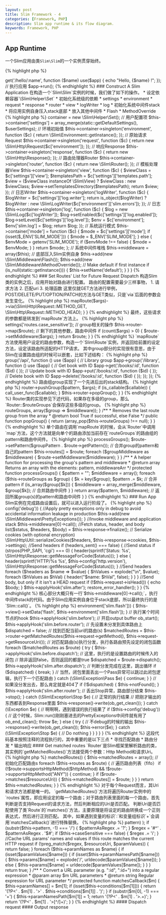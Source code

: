 ```yaml
---
layout: post
title: Slim Framework - 4
categories: [Framework, PHP]
description: Slim app runtime & its flow diagram.
keywords: Framework, PHP
---
```

## App Runtime

一个Slim应用由类`Slim\Slim`的一个实例贯穿始终。

{% highlight php %}
<?php
require "vendor/autoload.php";

// 构造Slim运行实例
$app = new \Slim\Slim();

// 设置路由
$app->get('/hello/:name', function ($name) use($app) {
    echo "Hello, {$name} !";
});

// 执行应用
$app->run();
{% endhighlight %}

### Construct A Slim Application

在构造一个`Slim\Slim`实例的时候，我们做了如下的操作。

* 设定依赖容器`\Slim\Helper\Set`
* 初始化系统级的依赖
    * settings
    * environment
    * request
    * response
    * router
    * view
    * logWriter
    * log
* 初始化系统中间件stack
    * 将应用实例自身压入stack底部
    * 放入其他中间件
        * Flash
        * MethodOverride

{% highlight php %}
<?php
namespace Slim;

class Slim
{
    /**
     * Constructor
     * @param  array $userSettings Associative array of application settings
     */
    public function __construct(array $userSettings = array())
    {
        // 构造依赖容器
        $this->container = new \Slim\Helper\Set();
        
        // 用户配置项
        $this->container['settings'] = array_merge(static::getDefaultSettings(), $userSettings);

        // 环境初始值
        $this->container->singleton('environment', function ($c) {
            return \Slim\Environment::getInstance();
        });

        // 原始请求Request
        $this->container->singleton('request', function ($c) {
            return new \Slim\Http\Request($c['environment']);
        });

        // 响应Response
        $this->container->singleton('response', function ($c) {
            return new \Slim\Http\Response();
        });

        // 路由处理器Router
        $this->container->singleton('router', function ($c) {
            return new \Slim\Router();
        });

        // 模板处理器View
        $this->container->singleton('view', function ($c) {
            $viewClass = $c['settings']['view'];
            $templatesPath = $c['settings']['templates.path'];

            $view = ($viewClass instanceOf \Slim\View) ? $viewClass : new $viewClass;
            $view->setTemplatesDirectory($templatesPath);
            return $view;
        });

        // 日志Writer
        $this->container->singleton('logWriter', function ($c) {
            $logWriter = $c['settings']['log.writer'];

            return is_object($logWriter) ? $logWriter : new \Slim\LogWriter($c['environment']['slim.errors']);
        });

        // 日志
        $this->container->singleton('log', function ($c) {
            $log = new \Slim\Log($c['logWriter']);
            $log->setEnabled($c['settings']['log.enabled']);
            $log->setLevel($c['settings']['log.level']);
            $env = $c['environment'];
            $env['slim.log'] = $log;

            return $log;
        });

        // 系统运行模式
        $this->container['mode'] = function ($c) {
            $mode = $c['settings']['mode'];

            if (isset($_ENV['SLIM_MODE'])) {
                $mode = $_ENV['SLIM_MODE'];
            } else {
                $envMode = getenv('SLIM_MODE');
                if ($envMode !== false) {
                    $mode = $envMode;
                }
            }

            return $mode;
        };

        // 系统中间件堆栈
        $this->middleware = array($this); // 底部压入Slim实例自身
        $this->add(new \Slim\Middleware\Flash());
        $this->add(new \Slim\Middleware\MethodOverride());

        // Make default if first instance
        if (is_null(static::getInstance())) {
            $this->setName('default');
        }
    }
}
{% endhighlight %}

### Set Routes' List for Future Request Dispatch

构造Slim类的实例之后，应用开始对路由进行配置。

路由的配置需要最少三样事物，

1. 请求方法
2. 匹配uri
3. 处理函数

这里仅就GET方法进行举例，POST/DELETE/PUT/OPTION/PATCH的方法与GET类似，只是`via`后面的参数会发生变化。

{% highlight php %}
<?php
namespace Slim;

class Slim {

    /**
     * Add GET route
     * @see    mapRoute()
     * @return \Slim\Route
     */
    public function get()
    {
        $args = func_get_args();

        return $this->mapRoute($args)->via(\Slim\Http\Request::METHOD_GET, \Slim\Http\Request::METHOD_HEAD);
    }
}
{% endhighlight %}

最终，这些请求的参数都是转发到`mapRoute`方法上。

{% highlight php %}
<?php
namespace Slim;

class Slim {

    protected function mapRoute($args)
    {
        // 第一个参数，uri
        $pattern = array_shift($args);
        // 最后一个参数，路由的执行函数
        $callable = array_pop($args);
        // 构造路由类实例
        $route = new \Slim\Route($pattern, $callable, $this->settings['routes.case_sensitive']);
        // group相关的操作
        $this->router->map($route);
        // 剩下的其他参数，路由中间件
        if (count($args) > 0) {
            $route->setMiddleware($args);
        }

        return $route;
    }
}
{% endhighlight %}

`mapRoute`方法使用用户设定的路由参数，构造一个`Slim\Route`实例，并返回给前置的设定方法，设定该路由所适配的HTTP请求。

其中group部分的实现很有意思，由于Slim在设置路由组的时候可以嵌套，比如下述结构：

{% highlight php %}
<?php
$app = new \Slim\Slim();

// API group
$app->group('/api', function () use ($app) {

    // Library group
    $app->group('/library', function () use ($app) {

        // Get book with ID
        $app->get('/books/:id', function ($id) {

        });

        // Update book with ID
        $app->put('/books/:id', function ($id) {

        });

        // Delete book with ID
        $app->delete('/books/:id', function ($id) {

        });

    });

});
{% endhighlight %}

路由组group实现了一个先进后出的stack结构。

{% highlight php %}
<?php
namespace Slim;

class Slim {

    /**
     * Route Groups
     *
     * This method accepts a route pattern and a callback all Route
     * declarations in the callback will be prepended by the group(s)
     * that it is in
     *
     * Accepts the same parameters as a standard route so:
     * (pattern, middleware1, middleware2, ..., $callback)
     */
    public function group()
    {
        $args = func_get_args();
        $pattern = array_shift($args);
        $callable = array_pop($args);
        // 将group的pattern和路由中间件存到router的group组中
        $this->router->pushGroup($pattern, $args);
        if (is_callable($callable)) {
            call_user_func($callable);
        }
        $this->router->popGroup();
    }
}
{% endhighlight %}

Router类的实现参见下述代码，如果存在多级的group，那么`Router::$routeGroups`会保存这些多级的group。

{% highlight php %}
<?php
namespace Slim;

class Router {

    /**
     * @var array Array containing all route groups
     */
    protected $routeGroups;

    /**
     * Add a route group to the array
     * @param  string     $group      The group pattern (ie. "/books/:id")
     * @param  array|null $middleware Optional parameter array of middleware
     * @return int        The index of the new group
     */
    public function pushGroup($group, $middleware = array())
    {
        return array_push($this->routeGroups, array($group => $middleware));
    }

    /**
     * Removes the last route group from the array
     * @return bool    True if successful, else False
     */
    public function popGroup()
    {
        return (array_pop($this->routeGroups) !== null);
    }
}
{% endhighlight %}

单个路由在调用`mapRoute`的时候，会从`Router`中调用`map`方法，这个方法就是向单个的路由添加当前存在`routeGroups`的路由组的pattern和路由中间件。

{% highlight php %}
<?php
namespace Slim;

class Router {

    /**
     * Add a route object to the router
     * @param  \Slim\Route     $route      The Slim Route
     */
    public function map(\Slim\Route $route)
    {
        list($groupPattern, $groupMiddleware) = $this->processGroups();

        $route->setPattern($groupPattern . $route->getPattern()); // 合并group的pattern和自己的pattern
        $this->routes[] = $route;


        foreach ($groupMiddleware as $middleware) {
            $route->setMiddleware($middleware);
        }
    }

    /**
     * A helper function for processing the group's pattern and middleware
     * @return array Returns an array with the elements: pattern, middlewareArr
     */
    protected function processGroups()
    {
        $pattern = "";
        $middleware = array();
        foreach ($this->routeGroups as $group) {
            $k = key($group);
            $pattern .= $k; // 合并pattern
            if (is_array($group[$k])) {
                $middleware = array_merge($middleware, $group[$k]); // 合并路由中间件
            }
        }
        return array($pattern, $middleware); // 返回所属group(s)的pattern和路由中间件
    }
}
{% endhighlight %}

### Run App

Slim实例在完成路由设置后，就可以进入运行阶段了。

{% highlight php %}
<?php
namespace Slim;

class Slim {

    /**
     * Run
     *
     * This method invokes the middleware stack, including the core Slim application;
     * the result is an array of HTTP status, header, and body. These three items
     * are returned to the HTTP client.
     */
    public function run()
    {
        set_error_handler(array('\Slim\Slim', 'handleErrors'));

        //Apply final outer middleware layers
        if ($this->config('debug')) {
            //Apply pretty exceptions only in debug to avoid accidental information leakage in production
            $this->add(new \Slim\Middleware\PrettyExceptions());
        }

        //Invoke middleware and application stack
        $this->middleware[0]->call();

        //Fetch status, header, and body
        list($status, $headers, $body) = $this->response->finalize();

        // Serialize cookies (with optional encryption)
        \Slim\Http\Util::serializeCookies($headers, $this->response->cookies, $this->settings);

        //Send headers
        if (headers_sent() === false) {
            //Send status
            if (strpos(PHP_SAPI, 'cgi') === 0) {
                header(sprintf('Status: %s', \Slim\Http\Response::getMessageForCode($status)));
            } else {
                header(sprintf('HTTP/%s %s', $this->config('http.version'), \Slim\Http\Response::getMessageForCode($status)));
            }

            //Send headers
            foreach ($headers as $name => $value) {
                $hValues = explode("\n", $value);
                foreach ($hValues as $hVal) {
                    header("$name: $hVal", false);
                }
            }
        }

        //Send body, but only if it isn't a HEAD request
        if (!$this->request->isHead()) {
            echo $body;
        }

        $this->applyHook('slim.after');

        restore_error_handler();
    }
}
{% endhighlight %}

核心部分大概只有一行`$this->middleware[0]->call();`，执行中间件stack的代码。由于Slim应用实例自身位于stack底部，所以最终执行的是`Slim::call()`。

{% highlight php %}
<?php
namespace Slim;

class Slim {

    /**
     * Call
     *
     * This method finds and iterates all route objects that match the current request URI.
     */
    public function call()
    {
        try {
            // 设置相关的flash session数据
            if (isset($this->environment['slim.flash'])) {
                $this->view()->setData('flash', $this->environment['slim.flash']);
            }
            // 执行某个时间节点的hook
            $this->applyHook('slim.before');
            // 开启output buffer
            ob_start();
            $this->applyHook('slim.before.router');
            // 先设置未分发到具体路由上
            $dispatched = false;
            // 找到匹配当前uri的路由(s)
            $matchedRoutes = $this->router->getMatchedRoutes($this->request->getMethod(), $this->request->getResourceUri());
            // 对匹配路由(s)执行分发，执行各路由预先设定的闭包函数
            foreach ($matchedRoutes as $route) {
                try {
                    $this->applyHook('slim.before.dispatch');
                    // 这里，执行的是设置路由的时候传入的闭包
                    // 除非返回false，否则返回的都是true
                    $dispatched = $route->dispatch();
                    $this->applyHook('slim.after.dispatch');
                    // 判断分发完成在这里，跳出循环
                    if ($dispatched) {
                        break;
                    }
                // 当然，闭包里面丢出一个Pass异常可以跳过此闭包逻辑，执行下一个匹配路由
                } catch (\Slim\Exception\Pass $e) {
                    continue;
                }
            }
            // 如果没分发出去，那么肯定就是404了
            if (!$dispatched) {
                $this->notFound();
            }
            $this->applyHook('slim.after.router');
            // 丢出Stop异常，路由部分结束
            $this->stop();
        } catch (\Slim\Exception\Stop $e) { // 正常的执行结果
            // 把刚才输出的东西都丢到Response里面
            $this->response()->write(ob_get_clean());
        } catch (\Exception $e) { // 啊啊啊，遇到错误的执行结果了
            if ($this->config('debug')) {
                // 这个时候，Slim::run()刚刚塞进去的PrettyExceptions中间件就有用了
                ob_end_clean();
                throw $e;
            } else {
                try {
                    // 不debug的时候的输出
                    $this->response()->write(ob_get_clean());
                    $this->error($e);
                } catch (\Slim\Exception\Stop $e) {
                    // Do nothing
                }
            }
        }
    }
}
{% endhighlight %}

这段代码基本按照注释的流程执行的，其中重要的是以下三点
* 寻找匹配路由
* 路由分发
* 输出响应

#### Get matched routes

`Router`是Slim框架里解析路由的类，其实例的`getMatchedRoutes()`方法接受两个参数：Http Method和请求Uri。

{% highlight php %}
<?php
namespace Slim;

class Router {

    /**
     * Return route objects that match the given HTTP method and URI
     * @param  string               $httpMethod   The HTTP method to match against
     * @param  string               $resourceUri  The resource URI to match against
     * @param  bool                 $reload       Should matching routes be re-parsed?
     * @return array[\Slim\Route]
     */
    public function getMatchedRoutes($httpMethod, $resourceUri, $reload = false)
    {
        if ($reload || is_null($this->matchedRoutes)) {
            $this->matchedRoutes = array(); // 初始化匹配路由s
            foreach ($this->routes as $route) { // 遍历路由列表（fifo）
                if (!$route->supportsHttpMethod($httpMethod) && !$route->supportsHttpMethod("ANY")) {
                    continue;
                }

                if ($route->matches($resourceUri)) {
                    $this->matchedRoutes[] = $route;
                }
            }
        }

        return $this->matchedRoutes;
    }
}
{% endhighlight %}

对于每个Request而言，其Uri和请求方法都是唯一的。

`getMatchedRoutes()`方法将遍历Router实例中的`routes`属性，即应用设定的每一个路由；对于路由列表里面的每一个路由，首先判断是否支持Request的请求方法，然后判断相应的Uri是否匹配。

判断Uri是否匹配使用了类`Route`的`matches()`方法，主要原理是将设定的路由转换成一个正则表达式，然后进行正则匹配。
其中，如果遇到变量的标识`:`和变量组标识`+`会调用`matchesCallback()`进行特殊替换。

{% highlight php %}
<?php
namespace Slim;

class Route {

    /**
     * Matches URI?
     *
     * Parse this route's pattern, and then compare it to an HTTP resource URI
     * This method was modeled after the techniques demonstrated by Dan Sosedoff at:
     *
     * http://blog.sosedoff.com/2009/09/20/rails-like-php-url-router/
     *
     * @param  string $resourceUri A Request URI
     * @return bool
     */
    public function matches($resourceUri)
    {
        //Convert URL params into regex patterns, construct a regex for this route, init params
        $patternAsRegex = preg_replace_callback(
            '#:([\w]+)\+?#',
            array($this, 'matchesCallback'),
            str_replace(')', ')?', (string)$this->pattern)
        );
        if (substr($this->pattern, -1) === '/') {
            $patternAsRegex .= '?';
        }

        $regex = '#^' . $patternAsRegex . '$#';

        if ($this->caseSensitive === false) {
            $regex .= 'i';
        }

        //Cache URL params' names and values if this route matches the current HTTP request
        if (!preg_match($regex, $resourceUri, $paramValues)) {
            return false;
        }
        foreach ($this->paramNames as $name) {
            if (isset($paramValues[$name])) {
                if (isset($this->paramNamesPath[$name])) {
                    $this->params[$name] = explode('/', urldecode($paramValues[$name]));
                } else {
                    $this->params[$name] = urldecode($paramValues[$name]);
                }
            }
        }

        return true;
    }

    /**
     * Convert a URL parameter (e.g. ":id", ":id+") into a regular expression
     * @param  array $m URL parameters
     * @return string       Regular expression for URL parameter
     */
    protected function matchesCallback($m)
    {
        $this->paramNames[] = $m[1];
        if (isset($this->conditions[$m[1]])) {
            return '(?P<' . $m[1] . '>' . $this->conditions[$m[1]] . ')';
        }
        if (substr($m[0], -1) === '+') {
            $this->paramNamesPath[$m[1]] = 1;

            return '(?P<' . $m[1] . '>.+)';
        }

        return '(?P<' . $m[1] . '>[^/]+)';
    }
}
{% endhighlight %}

#### Dispatch request

#### Output response